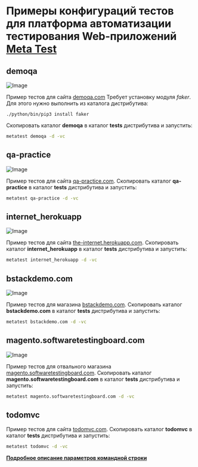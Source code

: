 # Примеры конфигураций тестов для платформа автоматизации тестирования Web-приложений [Meta Test](https://metatest.kybyc.xyz)

## demoqa
![Image](demoqa.gif)

Пример тестов для сайта [demoqa.com](https://demoqa.com) Требует установку модуля *faker*. Для этого нужно выполнить из каталога дистрибутива:
```
./python/bin/pip3 install faker
```

Скопировать каталог **demoqa** в каталог **tests** дистрибутива и запустить:
```bash
metatest demoqa -d -vc
```


## qa-practice
![Image](qa-practice.gif)

Пример тестов для сайта [qa-practice.com](https://www.qa-practice.com). Скопировать каталог **qa-practice** в каталог **tests** дистрибутива и запустить:
```bash
metatest qa-practice -d -vc
```


## internet_herokuapp
![Image](internet_herokuapp.gif)

Пример тестов для сайта [the-internet.herokuapp.com](http://the-internet.herokuapp.com). Скопировать каталог **internet_herokuapp** в каталог **tests** дистрибутива и запустить:
```bash
metatest internet_herokuapp -d -vc
```

## bstackdemo.com
![Image](bstackdemo.com.gif)

Пример тестов для магазина [bstackdemo.com](https://bstackdemo.com). Скопировать каталог **bstackdemo.com** в каталог **tests** дистрибутива и запустить:
```bash
metatest bstackdemo.com -d -vc
```


## magento.softwaretestingboard.com
![Image](magento.softwaretestingboard.com.gif)

Пример тестов для отвального магазина [magento.softwaretestingboard.com](https://magento.softwaretestingboard.com). Скопировать каталог **magento.softwaretestingboard.com** в каталог **tests** дистрибутива и запустить:
```bash
metatest magento.softwaretestingboard.com -d -vc
```

## todomvc
Пример тестов для сайта [todomvc.com](https://todomvc.com). Скопировать каталог **todomvc** в каталог **tests** дистрибутива и запустить:
```bash
metatest todomvc -d -vc
```

**[Подробное описание параметров командной строки](https://metatest.kybyc.xyz/doc-config)**
